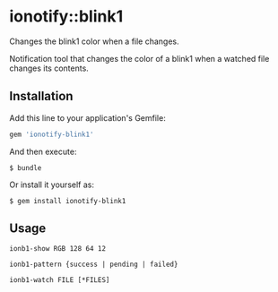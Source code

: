 # ionotify::blink1

Changes the blink1 color when a file changes.

Notification tool that changes the color of a blink1 when a watched file changes its contents.

## Installation

Add this line to your application's Gemfile:

```ruby
gem 'ionotify-blink1'
```

And then execute:

    $ bundle

Or install it yourself as:

    $ gem install ionotify-blink1

## Usage

    ionb1-show RGB 128 64 12

    ionb1-pattern {success | pending | failed}

    ionb1-watch FILE [*FILES]
